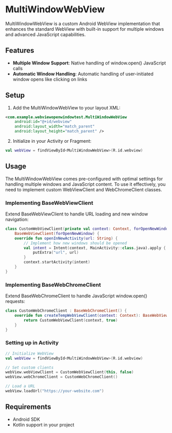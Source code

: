 # MultiWindowWebView

MultiWindowWebView is a custom Android WebView implementation that enhances the standard WebView with built-in support for multiple windows and advanced JavaScript capabilities.

## Features

- **Multiple Window Support**: Native handling of window.open() JavaScript calls
- **Automatic Window Handling**: Automatic handling of user-initiated window opens like clicking on links

## Setup

1. Add the MultiWindowWebView to your layout XML:

```xml
<com.example.webviewopenwindowtest.MultiWindowWebView
    android:id="@+id/webview"
    android:layout_width="match_parent"
    android:layout_height="match_parent" />
```

2. Initialize in your Activity or Fragment:

```kotlin
val webView = findViewById<MultiWindowWebView>(R.id.webview)
```

## Usage

The MultiWindowWebView comes pre-configured with optimal settings for handling multiple windows and JavaScript content. To use it effectively, you need to implement custom WebViewClient and WebChromeClient classes.

### Implementing BaseWebViewClient

Extend BaseWebViewClient to handle URL loading and new window navigation:

```kotlin
class CustomWebViewClient(private val context: Context, forOpenNewWindow: Boolean) :
    BaseWebViewClient(forOpenNewWindow) {
    override fun openInNewActivity(url: String) {
        // Implement how new windows should be opened
        val intent = Intent(context, MainActivity::class.java).apply {
            putExtra("url", url)
        }
        context.startActivity(intent)
    }
}
```

### Implementing BaseWebChromeClient

Extend BaseWebChromeClient to handle JavaScript window.open() requests:

```kotlin
class CustomWebChromeClient : BaseWebChromeClient() {
    override fun createTempWebViewClient(context: Context): BaseWebViewClient {
        return CustomWebViewClient(context, true)
    }
}
```

### Setting up in Activity

```kotlin
// Initialize WebView
val webView = findViewById<MultiWindowWebView>(R.id.webview)

// Set custom clients
webView.webViewClient = CustomWebViewClient(this, false)
webView.webChromeClient = CustomWebChromeClient()

// Load a URL
webView.loadUrl("https://your-website.com")
```

## Requirements

- Android SDK
- Kotlin support in your project
